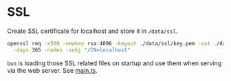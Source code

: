 # SSL

Create SSL certificate for localhost and store it in `/data/ssl`.

```sh
openssl req -x509 -newkey rsa:4096 -keyout ./data/ssl/key.pem -out ./data/ssl/cert.pem \
  -days 365 -nodes -subj "/CN=localhost"
```

`bun` is loading those SSL related files on startup and use them when serving via the web server. See [main.ts](./src/apps/backend/main.ts).